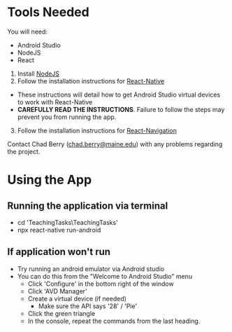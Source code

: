 # Tools Needed
You will need:
- Android Studio
- NodeJS
- React

1. Install [NodeJS](https://nodejs.org/en/)
2. Follow the installation instructions for [React-Native](https://facebook.github.io/react-native/docs/getting-started)
  - These instructions will detail how to get Android Studio virtual devices to work with React-Native
  - __CAREFULLY READ THE INSTRUCTIONS__. Failure to follow the steps may prevent you from running the app.
3. Follow the installation instructions for [React-Navigation](https://facebook.github.io/react-native/docs/navigation)

Contact Chad Berry (chad.berry@maine.edu) with any problems regarding the project.


# Using the App
## Running the application via terminal
- cd 'TeachingTasks\TeachingTasks'
- npx react-native run-android

## If application won't run
- Try running an android emulator via Android studio
- You can do this from the "Welcome to Android Studio" menu
  - Click 'Configure' in the bottom right of the window
  - Click 'AVD Manager'
  - Create a virtual device (if needed)
    - Make sure the API says '28' / 'Pie'
  - Click the green triangle
  - In the console, repeat the commands from the last heading.
